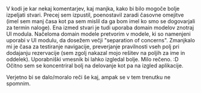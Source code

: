 V kodi je kar nekaj komentarjev, kaj manjka, kako bi bilo mogoče bolje izpeljati stvari.
Precej sem izpustil, poenostavil zaradi časovne omejitve (imel sem manj časa kot pa sem mislil
da ga bom imel ko smo se dogovarjali za termin naloge).
Ena izmed stvari je tudi uporaba domain modelov znotraj UI modula. Načeloma domain modele
pretvorim v modele, ki so namenjeni uporabi v UI modulu, da dosežem večji "separation of concerns".
Zmanjkalo mi je časa za testiranje navigacije, preverjanje pravilnosti vseh polj pri dodajanju
rezervacije (sem zgolj nakazal mojo rešitev na poljih za ime in oddelek).
Uporabniški vmesnik bi lahko izgledal bolje. Milo rečeno. :D  Očitno sem se koncentriral bolj
na delovanje kot pa na izgled aplikacije.

Verjetno bi se dalo/moralo reči še kaj, ampak se v tem trenutku ne spomnim.
